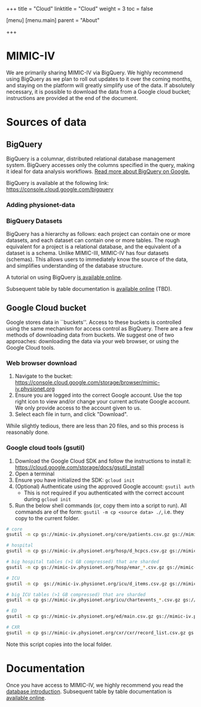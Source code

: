+++
title = "Cloud"
linktitle = "Cloud"
weight = 3
toc = false

[menu]
  [menu.main]
    parent = "About"

+++

# MIMIC-IV

We are primarily sharing MIMIC-IV via BigQuery. We highly recommend using BigQuery as we plan to roll out updates to it over the coming months, and staying on the platform will greatly simplify use of the data. If absolutely necessary, it is possible to download the data from a Google cloud bucket; instructions are provided at the end of the document.

# Sources of data

## BigQuery

BigQuery is a columnar, distributed relational database management system. BigQuery accesses only the columns specified in the query, making it ideal for data analysis workflows. [Read more about BigQuery on Google.](https://cloud.google.com/bigquery/)

BigQuery is available at the following link: https://console.cloud.google.com/bigquery

### Adding physionet-data

### BigQuery Datasets

BigQuery has a hierarchy as follows: each project can contain one or more datasets, and each dataset can contain one or more tables. The rough equivalent for a project is a relational database, and the equivalent of a dataset is a schema. Unlike MIMIC-III, MIMIC-IV has four datasets (schemas). This allows users to immediately know the source of the data, and simplifies understanding of the database structure.

A tutorial on using BigQuery [is available online](/about/bigquery).

<!--
Once you have access to MIMIC-IV, we highly recommend you read the [database introduction](/mimic-iv). 
-->

Subsequent table by table documentation is [available online](/tables/overview) (TBD).

## Google Cloud bucket

Google stores data in ``buckets''. Access to these buckets is controlled using the same mechanism for access control as BigQuery. There are a few methods of downloading data from buckets. We suggest one of two approaches: downloading the data via your web browser, or using the Google Cloud tools.

### Web browser download

1. Navigate to the bucket: https://console.cloud.google.com/storage/browser/mimic-iv.physionet.org
2. Ensure you are logged into the correct Google account. Use the top right icon to view and/or change your current activate Google account. We only provide access to the account given to us.
3. Select each file in turn, and click "Download".

While slightly tedious, there are less than 20 files, and so this process is reasonably done.

### Google cloud tools (gsutil)

1. Download the Google Cloud SDK and follow the instructions to install it: https://cloud.google.com/storage/docs/gsutil_install
2. Open a terminal
3. Ensure you have initialized the SDK: `gcloud init`
4. (Optional) Authenticate using the approved Google account: `gsutil auth`
    * This is not required if you authenticated with the correct account during `gcloud init`
5. Run the below shell commands (or, copy them into a script to run). All commands are of the form: `gsutil -m cp <source data> ./`, i.e. they copy to the current folder.

```sh
# core
gsutil -m cp gs://mimic-iv.physionet.org/core/patients.csv.gz gs://mimic-iv.physionet.org/core/admissions.csv.gz gs://mimic-iv.physionet.org/core/stays.csv.gz gs://mimic-iv.physionet.org/core/services.csv.gz ./

# hospital
gsutil -m cp gs://mimic-iv.physionet.org/hosp/d_hcpcs.csv.gz gs://mimic-iv.physionet.org/hosp/d_icd_diagnoses.csv.gz gs://mimic-iv.physionet.org/hosp/d_icd_procedures.csv.gz gs://mimic-iv.physionet.org/hosp/d_labitems.csv.gz gs://mimic-iv.physionet.org/hosp/d_micro.csv.gz gs://mimic-iv.physionet.org/hosp/diagnoses_icd.csv.gz gs://mimic-iv.physionet.org/hosp/drgcodes.csv.gz gs://mimic-iv.physionet.org/hosp/hcpcsevents.csv.gz gs://mimic-iv.physionet.org/hosp/microbiologyevents.csv.gz gs://mimic-iv.physionet.org/hosp/procedures_icd.csv.gz ./

# big hospital tables (>1 GB compressed) that are sharded
gsutil -m cp gs://mimic-iv.physionet.org/hosp/emar_*.csv.gz gs://mimic-iv.physionet.org/hosp/emar_detail_*.csv.gz gs://mimic-iv.physionet.org/hosp/labevents_*.csv.gz ./

# ICU
gsutil -m cp  gs://mimic-iv.physionet.org/icu/d_items.csv.gz gs://mimic-iv.physionet.org/icu/datetimeevents.csv.gz gs://mimic-iv.physionet.org/icu/icustays.csv.gz  gs://mimic-iv.physionet.org/icu/outputevents.csv.gz gs://mimic-iv.physionet.org/icu/procedureevents.csv.gz ./

# big ICU tables (>1 GB compressed) that are sharded
gsutil -m cp gs://mimic-iv.physionet.org/icu/chartevents_*.csv.gz gs://mimic-iv.physionet.org/icu/inputevents_*.csv.gz ./

# ED
gsutil -m cp gs://mimic-iv.physionet.org/ed/main.csv.gz gs://mimic-iv.physionet.org/ed/medrecon.csv.gz gs://mimic-iv.physionet.org/ed/pyxis.csv.gz gs://mimic-iv.physionet.org/ed/triage.csv.gz gs://mimic-iv.physionet.org/ed/vitalsign.csv.gz gs://mimic-iv.physionet.org/ed/vitalsign_hl7.csv.gz ./

# CXR
gsutil -m cp gs://mimic-iv.physionet.org/cxr/cxr/record_list.csv.gz gs://mimic-iv.physionet.org/cxr/cxr/study_list.csv.gz ./
```

Note this script copies into the local folder.

# Documentation

Once you have access to MIMIC-IV, we highly recommend you read the [database introduction](/mimic-iv). Subsequent table by table documentation is [available online](/tables/overview.md).

